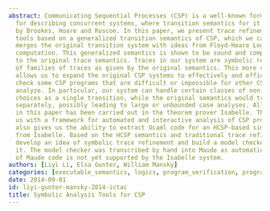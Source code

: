 ```yaml
---
abstract: Communicating Sequential Processes (CSP) is a well-known formal language
  for describing concurrent systems, where transition semantics for it has been given
  by Brookes, Hoare and Roscoe. In this paper, we present trace refinement model analysis
  tools based on a generalized transition semantics of CSP, which we call HCSP, that
  merges the original transition system with ideas from Floyd-Hoare Logic and symbolic
  computation. This generalized semantics is shown to be sound and complete with respect
  to the original trace semantics. Traces in our system are symbolic representations
  of families of traces as given by the original semantics. This more compact representation
  allows us to expand the original CSP systems to effectively and efficiently model
  check some CSP programs that are difficult or impossible for other CSP systems to
  analyze. In particular, our system can handle certain classes of non-deterministic
  choices as a single transition, while the original semantics would treat each choice
  separately, possibly leading to large or unbounded case analyses. All work described
  in this paper has been carried out in the theorem prover Isabelle. This then provides
  us with a framework for automated and interactive analysis of CSP processes. It
  also gives us the ability to extract Ocaml code for an HCSP-based simulator directly
  from Isabelle. Based on the HCSP semantics and traditional trace refinement, we
  develop an idea of symbolic trace refinement and build a model checker based on
  it. The model checker was transcribed by hand into Maude as automatic extraction
  of Maude code is not yet supported by the Isabelle system.
authors: [Liyi Li, Elsa Gunter, William Mansky]
categories: [executable_semantics, logics, program_verification, programming_languages]
date: 2014-09-01
id: liyi-gunter-mansky-2014-ictac
title: Symbolic Analysis Tools for CSP
---
```


